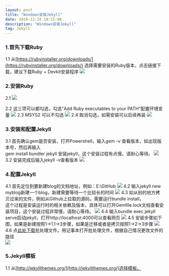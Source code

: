 ```yaml
---
layout: post
title: "Windows安装Jekyll"
date: 2019-12-24 10:15:06
description: "Windows安装Jekyll"
tag: Jekyll
---
```



### 1.首先下载Ruby
1.1 从[https://rubyinstaller.org/downloads/](https://rubyinstaller.org/downloads/) 选择需要安装的Ruby版本，点击链接下载，建议下载Ruby + Devkit安装程序
![](/images/posts/IntallJekyll/0.png)

### 2.安装Ruby
2.1 
![](/images/posts/IntallJekyll/1.png)


2.2 这三项可以都勾选，勾选”Add Ruby executables to your PATH“配置环境变量
![](/images/posts/IntallJekyll/2.png)
2.3 MSYS2 可以不勾选
![](/images/posts/IntallJekyll/3.png)
2.4 取消勾选，如需安装可以后续再装
![](/images/posts/IntallJekyll/4.png)

### 3.安装和配置Jekyll
3.1 首先确认gem是否安装，打开Powershell，输入gem -v 查看版本，如出现版本号，然后再输入  
gem install bundler jekyll 安装jekyll，这个安装过程有点慢，请耐心等待。
![](/images/posts/IntallJekyll/6.png)
3.2 安装完成后输入jekyll -v查看版本
![](/images/posts/IntallJekyll/7.png)
### 4.配置Jekyll
4.1 首先定位到要新建blog的文档地址，例如：E:\GitHub
![](/images/posts/IntallJekyll/11.png)
4.2 输入jekyll new myblog新建一个blog，新建需要等待一个比较长的时间
![](/images/posts/IntallJekyll/12.png)
4.3 如从别的地方拷贝过来的文件，例如从Github上拉取的源码，需要运行bundle install，  
这个过程是安装运行时的相关依赖及版本，具体可以打开Gemfile.lock文档查看安装项目，这个安装过程非常慢，请耐心等待。
![](/images/posts/IntallJekyll/13.png)
4.4 输入bundle exec jekyll serve启动jekyll，打开http://localhost:4000可以查看网页
![](/images/posts/IntallJekyll/10.png)
4.5 安装步骤如下图，如果是新建按照1->1.1->3步骤，如果是迁移或者是拷贝按照1->2->3步骤
![](/images/posts/IntallJekyll/5.png)
4.6 点<a href="{{site.baseUrl}}/files/install jekyll.7z">此处下载</a>批处理文件。用记事本打开批处理文件，根据自己情况更改文件的路径  
![](/images/posts/IntallJekyll/14.png)
### 5.Jekyll模板
1.1 从[http://jekyllthemes.org/](http://jekyllthemes.org/)选择模板。

